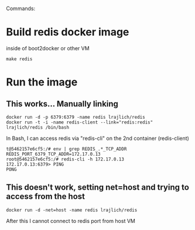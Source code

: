 Commands:

# Build redis docker image 
inside of boot2docker or other VM
```
make redis
```

# Run the image 

## This works... Manually linking
```
docker run -d -p 6379:6379 -name redis lrajlich/redis
docker run -t -i -name redis-client --link="redis:redis" lrajlich/redis /bin/bash
```

In Bash, I can access redis via "redis-cli" on the 2nd container (redis-client)
```
t@5462157e6cf5:/# env | grep REDIS_.*_TCP_ADDR
REDIS_PORT_6379_TCP_ADDR=172.17.0.13
root@5462157e6cf5:/# redis-cli -h 172.17.0.13
172.17.0.13:6379> PING
PONG
```

## This doesn't work, setting net=host and trying to access from the host
```
docker run -d -net=host -name redis lrajlich/redis
```
After this I cannot connect to redis port from host VM

